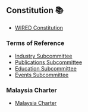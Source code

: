 <div markdown="1" align="left">

## Constitution :books:
- [WIRED Constitution](./assets/docs/constitution.pdf)

### Terms of Reference
- [Industry Subcommittee](./assets/docs/indSubToR.pdf)
- [Publications Subcommittee](./assets/docs/pubSubToR.pdf)
- [Education Subcommittee](./assets/docs/eduSubToR.pdf)
- [Events Subcommittee](./assets/docs/eveSubToR.pdf)

### Malaysia Charter
- [Malaysia Charter](./assets/docs/malaysiaCharter.pdf)
</div>